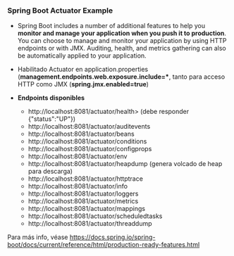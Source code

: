 
### Spring Boot Actuator Example

+ Spring Boot includes a number of additional features to help you <b>monitor and manage your application when you push it
 to production</b>. You can choose to manage and monitor your application by using HTTP endpoints or with JMX. Auditing, 
 health, and metrics gathering can also be automatically applied to your application.

+ Habilitado Actuator en application.properties (<b>management.endpoints.web.exposure.include=*</b>, tanto para acceso HTTP 
como JMX (<b>spring.jmx.enabled=true</b>)

+ <b>Endpoints disponibles</b>
    - http<nolink>://localhost:8081/actuator/health> (debe responder {"status":"UP"})
    - http<nolink>://localhost:8081/actuator/auditevents
    - http<nolink>://localhost:8081/actuator/beans
    - http<nolink>://localhost:8081/actuator/conditions
    - http<nolink>://localhost:8081/actuator/configprops
    - http<nolink>://localhost:8081/actuator/env
    - http<nolink>://localhost:8081/actuator/heapdump (genera volcado de heap para descarga)
    - http<nolink>://localhost:8081/actuator/httptrace
    - http<nolink>://localhost:8081/actuator/info
    - http<nolink>://localhost:8081/actuator/loggers
    - http<nolink>://localhost:8081/actuator/metrics
    - http<nolink>://localhost:8081/actuator/mappings
    - http<nolink>://localhost:8081/actuator/scheduledtasks
    - http<nolink>://localhost:8081/actuator/threaddump

Para más info, véase https://docs.spring.io/spring-boot/docs/current/reference/html/production-ready-features.html
